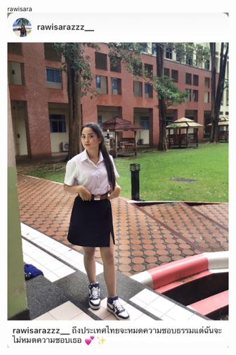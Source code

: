 <html> rawisara <img src="https://github.com/rawisara64200191/me/blob/main/905CFA35-7AF1-43B8-A811-FAC653A596B5.jpeg">                     </html>
